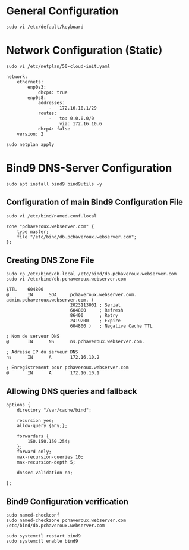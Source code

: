 # General Configuration
```
sudo vi /etc/default/keyboard
```
# Network Configuration (Static)
```
sudo vi /etc/netplan/50-cloud-init.yaml
```
```
network:
    ethernets:
        enp0s3: 
            dhcp4: true
        enp0s8:
            addresses:
                -   172.16.10.1/29
            routes: 
                -   to: 0.0.0.0/0
                    via: 172.16.10.6
            dhcp4: false
    version: 2
```
```
sudo netplan apply
```
# Bind9 DNS-Server Configuration 
```
sudo apt install bind9 bind9utils -y
```
## Configuration of main Bind9 Configuration File
```
sudo vi /etc/bind/named.conf.local
```
```
zone "pchaveroux.webserver.com" {
    type master;
    file "/etc/bind/db.pchaveroux.webserver.com";
};
```
## Creating DNS Zone File
```
sudo cp /etc/bind/db.local /etc/bind/db.pchaveroux.webserver.com
sudo vi /etc/bind/db.pchaveroux.webserver.com
```
```
$TTL    604800
@       IN      SOA     pchaveroux.webserver.com. admin.pchaveroux.webserver.com. (
                        2023113001 ; Serial
                        604800     ; Refresh
                        86400      ; Retry
                        2419200    ; Expire
                        604800 )   ; Negative Cache TTL

; Nom de serveur DNS
@       IN      NS      ns.pchaveroux.webserver.com.

; Adresse IP du serveur DNS
ns      IN      A       172.16.10.2

; Enregistrement pour pchaveroux.webserver.com
@       IN      A       172.16.10.1
```
## Allowing DNS queries and fallback 
```
options {
    directory "/var/cache/bind";

    recursion yes;
    allow-query {any;};
    
    forwarders {
        150.150.150.254;  
    };
    forward only;
    max-recursion-queries 10;
    max-recursion-depth 5;
    
    dnssec-validation no;
    
};
```
## Bind9 Configuration verification
```
sudo named-checkconf
sudo named-checkzone pchaveroux.webserver.com /etc/bind/db.pchaveroux.webserver.com
```
```
sudo systemctl restart bind9
sudo systemctl enable bind9
```
